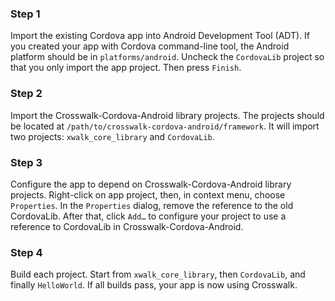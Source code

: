 ### Step 1
Import the existing Cordova app into Android Development Tool (ADT). If you created your app with Cordova command-line tool, the Android platform should be in `platforms/android`. Uncheck the `CordovaLib` project so that you only import the app project. Then press `Finish`.
### Step 2
Import the Crosswalk-Cordova-Android library projects. The projects should be located at `/path/to/crosswalk-cordova-android/framework`. It will import two projects: `xwalk_core_library` and `CordovaLib`.
### Step 3
Configure the app to depend on Crosswalk-Cordova-Android library projects. Right-click on app project, then, in context menu, choose `Properties`. In the `Properties` dialog, remove the reference to the old CordovaLib.
After that, click `Add…` to configure your project to use a reference to CordovaLib in Crosswalk-Cordova-Android.
### Step 4
Build each project. Start from `xwalk_core_library`, then `CordovaLib`, and finally `HelloWorld`. If all builds pass, your app is now using Crosswalk.
